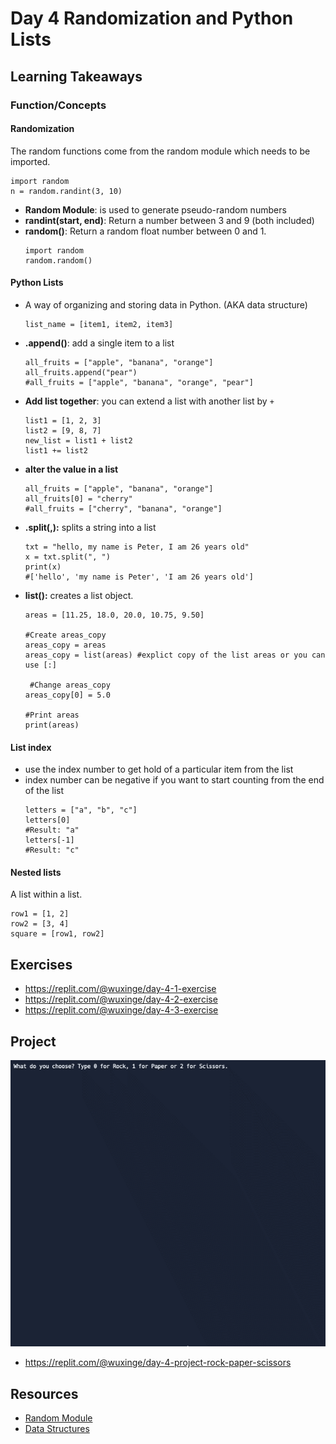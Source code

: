 # Day 4 Randomization and Python Lists

## Learning Takeaways
### Function/Concepts

#### Randomization 
The random functions come from the random module which needs to be imported.
  ```
  import random
  n = random.randint(3, 10)
  ```
* **Random Module**: is used to generate pseudo-random numbers
* **randint(start, end)**: Return a number between 3 and 9 (both included)
* **random()**: Return a random float number between 0 and 1. 
  ```
  import random
  random.random()
  ```

#### Python Lists 
- A way of organizing and storing data in Python. (AKA data structure) 
  ```
  list_name = [item1, item2, item3]
  ```
* **.append()**: add a single item to a list
  ```
  all_fruits = ["apple", "banana", "orange"]
  all_fruits.append("pear")
  #all_fruits = ["apple", "banana", "orange", "pear"]
  ```
* **Add list together**: you can extend a list with another list by ```+```
  ```
  list1 = [1, 2, 3]
  list2 = [9, 8, 7]
  new_list = list1 + list2
  list1 += list2
  ```
* **alter the value in a list**
  ```
  all_fruits = ["apple", "banana", "orange"]
  all_fruits[0] = "cherry"
  #all_fruits = ["cherry", "banana", "orange"]
  ```
* **.split(,):** splits a string into a list
  ```
  txt = "hello, my name is Peter, I am 26 years old"
  x = txt.split(", ")
  print(x)
  #['hello', 'my name is Peter', 'I am 26 years old']
  ```
* **list():** creates a list object.
  ```
  areas = [11.25, 18.0, 20.0, 10.75, 9.50]

  #Create areas_copy
  areas_copy = areas
  areas_copy = list(areas) #explict copy of the list areas or you can use [:]

   #Change areas_copy
  areas_copy[0] = 5.0

  #Print areas
  print(areas)
  ``` 

#### List index
- use the index number to get hold of a particular item from the list
- index number can be negative if you want to start counting from the end of the list
  ```
  letters = ["a", "b", "c"]
  letters[0]
  #Result: "a"
  letters[-1]
  #Result: "c"
  ``` 
  
#### Nested lists 
A list within a list. 
  ```
  row1 = [1, 2]
  row2 = [3, 4]
  square = [row1, row2]
```

## Exercises 
* https://replit.com/@wuxinge/day-4-1-exercise
* https://replit.com/@wuxinge/day-4-2-exercise
* https://replit.com/@wuxinge/day-4-3-exercise
  
## Project
![](rock_paper_scissors_game.gif)
* https://replit.com/@wuxinge/day-4-project-rock-paper-scissors
  
## Resources 
* [Random Module](https://www.askpython.com/python-modules/python-random-module-generate-random-numbers-sequences)
* [Data Structures](https://docs.python.org/3/tutorial/datastructures.html)
